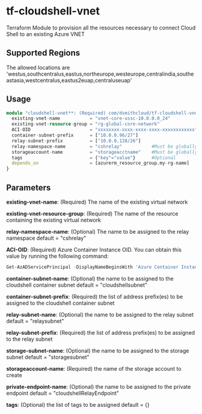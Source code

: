 # tf-cloudshell-vnet
Terraform Module to provision all the resources necessary to connect Cloud Shell to an existing Azure VNET

## Supported Regions
The allowed locations are 'westus,southcentralus,eastus,northeurope,westeurope,centralindia,southeastasia,westcentralus,eastus2euap,centraluseuap'

## Usage

```terraform
module "cloudshell-vnet**: (Required) com/dsmithcloud/tf-cloudshell-vnet.git"
  existing-vnet-name           = "vnet-core-ussc-10.0.0.0_24"
  existing-vnet-resource-group = "rg-global-core-network"
  ACI-OID                      = "xxxxxxxx-xxxx-xxxx-xxxx-xxxxxxxxxxxx"
  container-subnet-prefix      = ["10.0.0.96/27"]
  relay-subnet-prefix          = ["10.0.0.128/26"]
  relay-namespace-name         = "cshrelay"           #Must be globally unique
  storageaccount-name          = "storageacctname"    #Must be globally unique
  tags                         = {"key"="value"}      #Optional
  depends_on                   = [azurerm_resource_group.my-rg-name]    #Include if you are also creating the rg and vnet at the same time
}
```
  ## Parameters

**existing-vnet-name**: (Required) The name of the existing virtual network

**existing-vnet-resource-group**: (Required) The name of the resource containing the existing virtual network

**relay-namespace-name**: (Optional) The name to be assigned to the relay namespace
  default     = "cshrelay"

**ACI-OID**: (Required) Azure Container Instance OID.  You can obtain this value by running the following command:
```powershell
Get-AzADServicePrincipal -DisplayNameBeginsWith 'Azure Container Instance'
```

**container-subnet-name**: (Optional) the name to be assigned to the cloudshell container subnet
  default     = "cloudshellsubnet"

**container-subnet-prefix**: (Required) the list of address prefix(es) to be assigned to the cloudshell container subnet

**relay-subnet-name**: (Optional) the name to be assigned to the relay subnet
  default     = "relaysubnet"

**relay-subnet-prefix**: (Required) the list of address prefix(es) to be assigned to the relay subnet

**storage-subnet-name**: (Optional) the name to be assigned to the storage subnet
  default     = "storagesubnet"

**storageaccount-name**: (Required) the name of the storage account to create

**private-endpoint-name**: (Optional) the name to be assigned to the private endpoint
  default     = "cloudshellRelayEndpoint"

**tags**: (Optional) the list of tags to be assigned
  default     = {}
